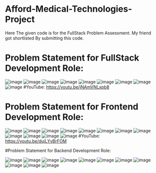 # Afford-Medical-Technologies-Project
Here The given code is for the FullStack Problem Assessment. My friend got shortlisted By submitting this code.


# Problem Statement for FullStack Development Role:

![image](https://github.com/arpit5220/Afford-Medical-Technologies-Project/assets/94009815/d2153aef-5782-4130-b00c-d8b9a5dbf3d5)
![image](https://github.com/arpit5220/Afford-Medical-Technologies-Project/assets/94009815/624c2233-a96b-4fad-af7a-0dd64c1a93df)
![image](https://github.com/arpit5220/Afford-Medical-Technologies-Project/assets/94009815/d3e8edb8-35e4-4341-b280-51bc373a0094)
![image](https://github.com/arpit5220/Afford-Medical-Technologies-Project/assets/94009815/8c79295f-75fe-4af3-81b8-b7f124a57bfc)
![image](https://github.com/arpit5220/Afford-Medical-Technologies-Project/assets/94009815/ea888cdc-b3d2-4dd3-ab74-a6350a411da5)
![image](https://github.com/arpit5220/Afford-Medical-Technologies-Project/assets/94009815/8f92e692-f0a2-42f5-b213-f5c8b60a4147)
![image](https://github.com/arpit5220/Afford-Medical-Technologies-Project/assets/94009815/6e4ee0b8-8caf-4311-8ad8-10bbf78a41ae)
![image](https://github.com/arpit5220/Afford-Medical-Technologies-Project/assets/94009815/c5a651f7-83b6-4948-99bd-e2c195f8bd1a)
![image](https://github.com/arpit5220/Afford-Medical-Technologies-Project/assets/94009815/b077ebce-8dfd-4f60-9a9b-d2af19d376ea)
#YouTube: https://youtu.be/jNAmVNLxpb8


# Problem Statement for Frontend Development Role:

![image](https://github.com/arpit5220/Afford-Medical-Technologies-Project/assets/94009815/5ed6a350-1f8b-4b9f-ad15-9a9fde914cd3)
![image](https://github.com/arpit5220/Afford-Medical-Technologies-Project/assets/94009815/69fcdb0d-58f2-46bf-94b3-95fd9c7110d4)
![image](https://github.com/arpit5220/Afford-Medical-Technologies-Project/assets/94009815/4552f908-3925-4171-a086-cf101e746c6f)
![image](https://github.com/arpit5220/Afford-Medical-Technologies-Project/assets/94009815/b4526773-b620-45df-8164-45401365f736)
![image](https://github.com/arpit5220/Afford-Medical-Technologies-Project/assets/94009815/afd45d06-64bb-4c9d-95f1-892d0fdb93af)
![image](https://github.com/arpit5220/Afford-Medical-Technologies-Project/assets/94009815/47341102-7b41-4e5f-96ea-91a0c1ae118f)
![image](https://github.com/arpit5220/Afford-Medical-Technologies-Project/assets/94009815/a8e196b9-4455-4e07-8d9b-750967a0d5af)
![image](https://github.com/arpit5220/Afford-Medical-Technologies-Project/assets/94009815/1df0355c-77ac-4f0c-8ec8-f3d221040ddb)
![image](https://github.com/arpit5220/Afford-Medical-Technologies-Project/assets/94009815/03966997-86a0-430c-ab4e-e429de8864b9)
![image](https://github.com/arpit5220/Afford-Medical-Technologies-Project/assets/94009815/80af882f-9e1b-4fd2-9c4d-39776c7a9225)
![image](https://github.com/arpit5220/Afford-Medical-Technologies-Project/assets/94009815/dab421ea-4250-4304-ab36-58e2bb794623)
![image](https://github.com/arpit5220/Afford-Medical-Technologies-Project/assets/94009815/f79e4364-b26d-4170-9105-f434fd823cfa)
#YouTube: https://youtu.be/dujLYvBrFOM


#Problem Statement for Backend Development Role:

![image](https://github.com/arpit5220/Afford-Medical-Technologies-Project/assets/94009815/3334aaf3-a4d5-4524-b2f6-728b12827886)
![image](https://github.com/arpit5220/Afford-Medical-Technologies-Project/assets/94009815/8285e331-ac5a-4cae-95a2-88226296e77f)
![image](https://github.com/arpit5220/Afford-Medical-Technologies-Project/assets/94009815/64992f19-444a-4ba8-aca3-337eb07207cf)
![image](https://github.com/arpit5220/Afford-Medical-Technologies-Project/assets/94009815/217370ac-45dc-4adb-8992-6bcaec734709)
![image](https://github.com/arpit5220/Afford-Medical-Technologies-Project/assets/94009815/49d526ee-7ce2-49be-8e3d-15c26fb9ed36)
![image](https://github.com/arpit5220/Afford-Medical-Technologies-Project/assets/94009815/eafe2fbd-d44f-46cb-83f0-fcf4985ad284)
![image](https://github.com/arpit5220/Afford-Medical-Technologies-Project/assets/94009815/4690d9c3-99e4-4c67-a2b3-3e85a26572cd)
![image](https://github.com/arpit5220/Afford-Medical-Technologies-Project/assets/94009815/ebfdc5cb-ab0e-4673-85b8-0171a233d6a1)
![image](https://github.com/arpit5220/Afford-Medical-Technologies-Project/assets/94009815/d9b64a63-b96e-46de-8dcd-9c23f0652e66)
![image](https://github.com/arpit5220/Afford-Medical-Technologies-Project/assets/94009815/f82addf2-1443-48a8-a7df-11244c4f17f9)
![image](https://github.com/arpit5220/Afford-Medical-Technologies-Project/assets/94009815/b4d60322-1d9f-419c-82ef-2fb63439e29c)





